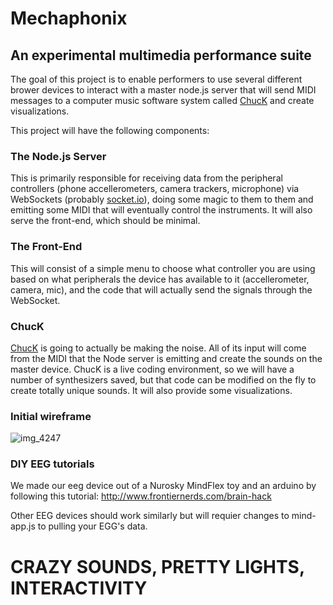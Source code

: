 # Mechaphonix
## An experimental multimedia performance suite
The goal of this project is to enable performers to use several different brower devices to interact with a master node.js server that will send MIDI messages to a computer music software system called [ChucK](http://chuck.cs.princeton.edu/) and create visualizations.  

This project will have the following components:
### The Node.js Server
This is primarily responsible for receiving data from the peripheral controllers (phone accellerometers, camera trackers, microphone) via WebSockets (probably [socket.io](https://socket.io/)), doing some magic to them to them and emitting some MIDI that will eventually control the instruments.  It will also serve the front-end, which should be minimal.
### The Front-End
This will consist of a simple menu to choose what controller you are using based on what peripherals the device has available to it (accellerometer, camera, mic), and the code that will actually send the signals through the WebSocket.
### ChucK
[ChucK](http://chuck.cs.princeton.edu/) is going to actually be making the noise.  All of its input will come from the MIDI that the Node server is emitting and create the sounds on the master device.  ChucK is a live coding environment, so we will have a number of synthesizers saved, but that code can be modified on the fly to create totally unique sounds.  It will also provide some visualizations.
### Initial wireframe
![img_4247](https://user-images.githubusercontent.com/8572233/35753959-46ab540a-0827-11e8-989b-924d4a2f37f6.JPG)

### DIY EEG tutorials
We made our eeg device out of a Nurosky MindFlex toy and an arduino by following this tutorial: http://www.frontiernerds.com/brain-hack

Other EEG devices should work similarly but will requier changes to mind-app.js to pulling your EGG's data.

# CRAZY SOUNDS, PRETTY LIGHTS, INTERACTIVITY
